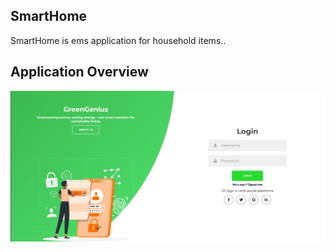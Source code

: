 ## SmartHome
SmartHome is ems application for household items..

Application Overview
------------------- 

<div align="center">
  <img src="/client/images/greengenious login.jpg">
</div>


